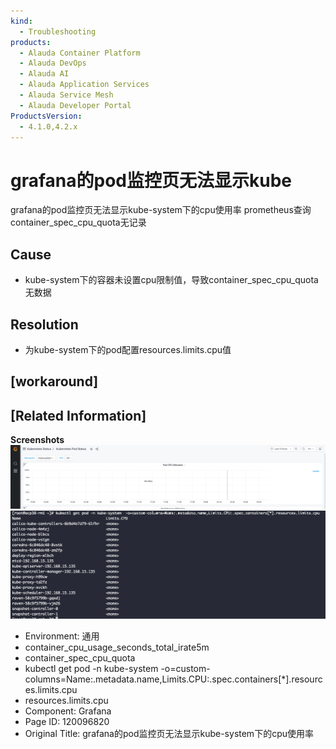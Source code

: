 ```yaml
---
kind:
  - Troubleshooting
products:
  - Alauda Container Platform
  - Alauda DevOps
  - Alauda AI
  - Alauda Application Services
  - Alauda Service Mesh
  - Alauda Developer Portal
ProductsVersion:
  - 4.1.0,4.2.x
---
```

<!-- A type of document that involves encountering a fault, diagnosing it, performing root cause analysis, and providing solutions. -->

# grafana的pod监控页无法显示kube

grafana的pod监控页无法显示kube-system下的cpu使用率 prometheus查询container_spec_cpu_quota无记录

## Cause
- kube-system下的容器未设置cpu限制值，导致container_spec_cpu_quota无数据

## Resolution
- 为kube-system下的pod配置resources.limits.cpu值

## [workaround]

## [Related Information]
**Screenshots**
![](assets/grafanade-podjian-kong-ye-wu-fa-xian-shi-kube-systemxia-de-cpushi-yong-lu/image2022-7-7_18-48-34.png)
![](assets/grafanade-podjian-kong-ye-wu-fa-xian-shi-kube-systemxia-de-cpushi-yong-lu/image2022-7-7_19-10-0.png)
- Environment: 通用
- container_cpu_usage_seconds_total_irate5m
- container_spec_cpu_quota
- kubectl get pod -n kube-system -o=custom-columns=Name:.metadata.name,Limits.CPU:.spec.containers[*].resources.limits.cpu
- resources.limits.cpu
- Component: Grafana
- Page ID: 120096820
- Original Title: grafana的pod监控页无法显示kube-system下的cpu使用率
